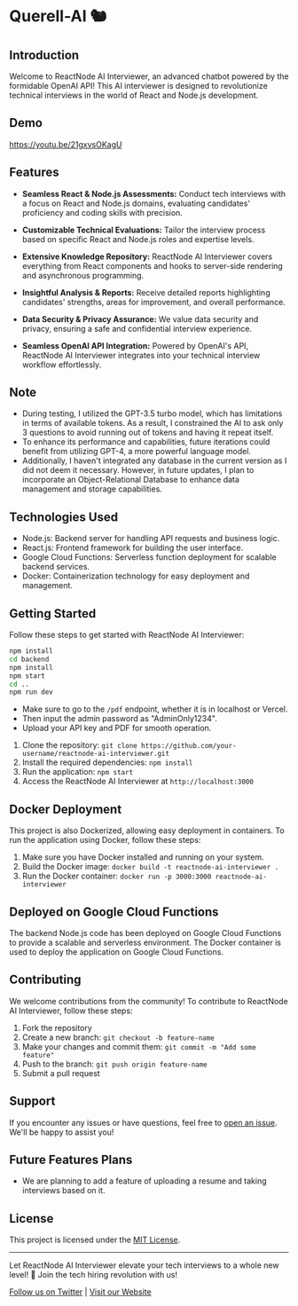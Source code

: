 # Querell-AI 🐿️

## Introduction

Welcome to ReactNode AI Interviewer, an advanced chatbot powered by the formidable OpenAI API! This AI interviewer is designed to revolutionize technical interviews in the world of React and Node.js development.

## Demo

https://youtu.be/21gxvsOKagU

## Features

- **Seamless React & Node.js Assessments:** Conduct tech interviews with a focus on React and Node.js domains, evaluating candidates' proficiency and coding skills with precision.

- **Customizable Technical Evaluations:** Tailor the interview process based on specific React and Node.js roles and expertise levels.

- **Extensive Knowledge Repository:** ReactNode AI Interviewer covers everything from React components and hooks to server-side rendering and asynchronous programming.

- **Insightful Analysis & Reports:** Receive detailed reports highlighting candidates' strengths, areas for improvement, and overall performance.

- **Data Security & Privacy Assurance:** We value data security and privacy, ensuring a safe and confidential interview experience.

- **Seamless OpenAI API Integration:** Powered by OpenAI's API, ReactNode AI Interviewer integrates into your technical interview workflow effortlessly.

## Note
- During testing, I utilized the GPT-3.5 turbo model, which has limitations in terms of available tokens. As a result, I constrained the AI to ask only 3 questions to avoid running out of tokens and having it repeat itself.
- To enhance its performance and capabilities, future iterations could benefit from utilizing GPT-4, a more powerful language model.
- Additionally, I haven't integrated any database in the current version as I did not deem it necessary. However, in future updates, I plan to incorporate an Object-Relational Database to enhance data management and storage capabilities.
  
## Technologies Used

- Node.js: Backend server for handling API requests and business logic.
- React.js: Frontend framework for building the user interface.
- Google Cloud Functions: Serverless function deployment for scalable backend services.
- Docker: Containerization technology for easy deployment and management.

## Getting Started

Follow these steps to get started with ReactNode AI Interviewer:

```bash
npm install
cd backend
npm install
npm start
cd ..
npm run dev
```

- Make sure to go to the `/pdf` endpoint, whether it is in localhost or Vercel.
- Then input the admin password as "AdminOnly1234".
- Upload your API key and PDF for smooth operation.

1. Clone the repository: `git clone https://github.com/your-username/reactnode-ai-interviewer.git`
2. Install the required dependencies: `npm install`
3. Run the application: `npm start`
4. Access the ReactNode AI Interviewer at `http://localhost:3000`

## Docker Deployment

This project is also Dockerized, allowing easy deployment in containers. To run the application using Docker, follow these steps:

1. Make sure you have Docker installed and running on your system.
2. Build the Docker image: `docker build -t reactnode-ai-interviewer .`
3. Run the Docker container: `docker run -p 3000:3000 reactnode-ai-interviewer`

## Deployed on Google Cloud Functions

The backend Node.js code has been deployed on Google Cloud Functions to provide a scalable and serverless environment. The Docker container is used to deploy the application on Google Cloud Functions.

## Contributing

We welcome contributions from the community! To contribute to ReactNode AI Interviewer, follow these steps:

1. Fork the repository
2. Create a new branch: `git checkout -b feature-name`
3. Make your changes and commit them: `git commit -m "Add some feature"`
4. Push to the branch: `git push origin feature-name`
5. Submit a pull request

## Support

If you encounter any issues or have questions, feel free to [open an issue](https://github.com/your-username/reactnode-ai-interviewer/issues). We'll be happy to assist you!

## Future Features Plans

- We are planning to add a feature of uploading a resume and taking interviews based on it.

## License

This project is licensed under the [MIT License](LICENSE).

---

Let ReactNode AI Interviewer elevate your tech interviews to a whole new level! 🚀 Join the tech hiring revolution with us!

[Follow us on Twitter](https://twitter.com/reactnode_ai) | [Visit our Website](https://www.reactnodeai-interviewer.com)
